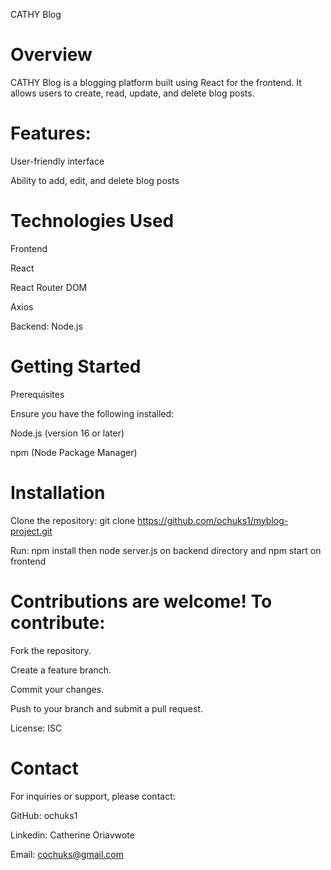 CATHY Blog

# Overview

CATHY Blog is a blogging platform built using React for the frontend. It allows users to create, read, update, and delete blog posts.

# Features:

User-friendly interface

Ability to add, edit, and delete blog posts


# Technologies Used

Frontend

React

React Router DOM

Axios

Backend: Node.js



# Getting Started

Prerequisites

Ensure you have the following installed:

Node.js (version 16 or later)

npm (Node Package Manager)


# Installation

Clone the repository: git clone https://github.com/ochuks1/myblog-project.git

Run: npm install then node server.js on backend directory and npm start on frontend


# Contributions are welcome! To contribute:

Fork the repository.

Create a feature branch.

Commit your changes.

Push to your branch and submit a pull request.

License: ISC


# Contact

For inquiries or support, please contact:

GitHub: ochuks1

Linkedin: Catherine Oriavwote

Email: cochuks@gmail.com
